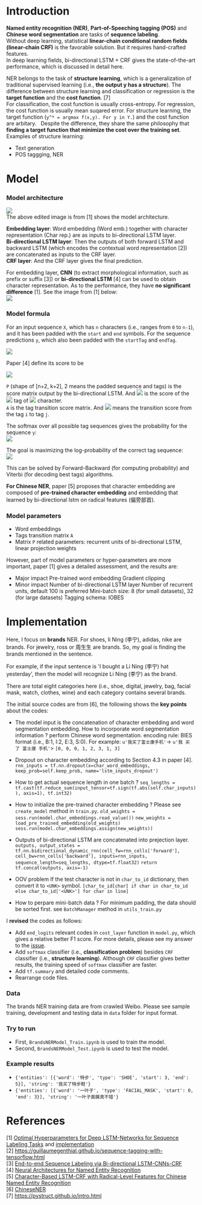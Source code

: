 # Introduction
**Named entity recognition (NER)**, **Part-of-Speeching tagging (POS)** and **Chinese word segmentation** are tasks of **sequence labeling**.  
Without deep learning, statistical **linear-chain conditional random fields (linear-chain CRF)** is the favorable solution. But it requires hand-crafted features.  
In deep learning fields, bi-directional LSTM + CRF gives the state-of-the-art performance, which is discussed in detail here.

NER belongs to the task of **structure learning**, which is a generalization of traditional supervised learning (i.e., **the output y has a structure**). The difference between structure learning and classification or regression is the **target function** and the **cost function**. [7]  
For classification, the cost function is usually cross-entropy. For regression, the cost function is usually mean suqared error. For structure learning, the target function (`y^* = argmax f(x,y). For y in Y.`) and the cost function are arbitary.  
Despite the difference, they share the same philosophy that **finding a target function that minimize the cost over the training set**.  
Examples of structure learning:
- Text generation
- POS taggging, NER



# Model
### Model architecture
![](https://github.com/gaoisbest/NLP-Projects/blob/master/Sequence%20labeling%20-%20NER/images/Model_architecture.png)  
The above edited image is from [1] shows the model architecture.  

**Embedding layer**: Word embedding (Word emb.) together with character representation (Char rep.) are as inputs to bi-directional LSTM layer.   
**Bi-directional LSTM layer**: Then the outputs of both forward LSTM and backward LSTM (which encodes the contextual word representation [2]) are concatenated as inputs to the CRF layer.  
**CRF layer**: And the CRF layer gives the final prediction.  

For embedding layer, **CNN** (to extract morphological information, such as prefix or suffix [3]) or **bi-directional LSTM** [4] can be used to obtain character representation. As to the performance, they have **no significant difference** [1]. See the image from [1] below:  
![](https://github.com/gaoisbest/NLP-Projects/blob/master/Sequence%20labeling%20-%20NER/images/Character_representation.png)

### Model formula
For an input sequence `X`, which has `n` characters (i.e., ranges from `0` to `n-1`), and it has been padded with the `start` and `end` symbols. For the sequence predictions `y`, which also been padded with the `startTag` and `endTag`.  

![](https://github.com/gaoisbest/NLP-Projects/blob/master/Sequence%20labeling%20-%20NER/images/X_y.png)

Paper [4] define its score to be  

![](https://github.com/gaoisbest/NLP-Projects/blob/master/Sequence%20labeling%20-%20NER/images/S_X_y.png)

`P` (shape of [n+2, k+2], 2 means the padded sequence and tags) is the score matrix output by the bi-directional LSTM. And ![](https://github.com/gaoisbest/NLP-Projects/blob/master/Sequence%20labeling%20-%20NER/images/P_i_j.png) is the score of the ![](https://github.com/gaoisbest/NLP-Projects/blob/master/Sequence%20labeling%20-%20NER/images/j.png) tag of ![](https://github.com/gaoisbest/NLP-Projects/blob/master/Sequence%20labeling%20-%20NER/images/i.png) character.  
`A` is the tag transition score matrix. And ![](https://github.com/gaoisbest/NLP-Projects/blob/master/Sequence%20labeling%20-%20NER/images/A_i_j.png) means the transition score from the tag `i` to tag `j`.  

The softmax over all possible tag sequences gives the probability for the sequence `y`:  
![](https://github.com/gaoisbest/NLP-Projects/blob/master/Sequence%20labeling%20-%20NER/images/p_y_X.png)

The goal is maximizing the log-probability of the correct tag sequence:  
![](https://github.com/gaoisbest/NLP-Projects/blob/master/Sequence%20labeling%20-%20NER/images/log_p_y_X.png)

This can be solved by Forward-Backward (for computing probability) and Viterbi (for decoding best tags) algorithms.

**For Chinese NER**, paper [5] proposes that character embedding are composed of **pre-trained character embedding** and embedding that learned by bi-directional lstm on radical features (偏旁部首).

### Model parameters
- Word embeddings
- Tags transition matrix `A`
- Matrix `P` related parameters: recurrent units of bi-directional LSTM, linear projection weights

However, part of model parameters or hyper-parameters are more important, paper [1] gives a detailed assessment, and the results are:  
- Major impact
  Pre-trained word embedding
  Gradient clipping
- Minor impact
  Number of bi-directional LSTM layer
  Number of recurrent units, default 100 is preferred
  Mini-batch size: 8 (for small datasets), 32 (for large datasets)
  Tagging schema: IOBES

# Implementation
Here, I focus on **brands** NER. For shoes, li Ning (李宁), adidas, nike are brands. For jewelry, ross or 周生生 are brands. So, my goal is finding the brands mentioned in the sentence.  

For example, if the input sentence is 'I bought a Li Ning (李宁) hat yesterday', then the model will recognize Li Ning (李宁) as the brand.  

There are total eight categories here (i.e., shoe, digital, jewelry, bag, facial mask, watch, clothes, wine) and each category contains several brands.  

The initial source codes are from [6], the following shows the **key points** about the codes:
- The model input is the concatenation of character embedding and word segmentation embedding. How to incorporate word segmentation information ?
  perform Chinese word segmentation.
  encoding rule: BIES format (i.e., B:1, I:2, E:3, S:0).
  For example: `u'我买了富士康手机'`-> `u'我 买 了 富士康 手机'`> `[0, 0, 0, 1, 2, 3, 1, 3]`

- Dropout on character embedding
  according to Section 4.3 in paper [4]. 
  `rnn_inputs = tf.nn.dropout(x=char_word_embeddings, keep_prob=self.keep_prob, name='lstm_inputs_dropout')`

- How to get actual sequence length in one batch ? 
  `seq_lengths = tf.cast(tf.reduce_sum(input_tensor=tf.sign(tf.abs(self.char_inputs)), axis=1), tf.int32)`

- How to initialize the pre-trained character embedding ? Please see `create_model` method in `train.py`.
  `old_weights = sess.run(model.char_embeddings.read_value())`
  `new_weights = load_pre_trained_embedding(old_weights)`
  `sess.run(model.char_embeddings.assign(new_weights))`
  
- Outputs of bi-directional LSTM are concatenated into prejection layer.
  `outputs, output_states = tf.nn.bidirectional_dynamic_rnn(cell_fw=rnn_cells['forward'], cell_bw=rnn_cells['backward'], inputs=rnn_inputs, sequence_length=seq_lengths, dtype=tf.float32)`
  `return tf.concat(outputs, axis=-1)`
- OOV problem
  If the test character is not in `char_to_id` dictionary, then convert it to `<UNK>` symbol.
  `[char_to_id[char] if char in char_to_id else char_to_id['<UNK>'] for char in line]`
- How to perpare mini-batch data ?
  For minimum padding, the data should be sorted first.
  see `BatchManager` method in `utils_train.py`

I **revised** the codes as follows:  
- Add `end_logits` relevant codes in `cost_layer` function in `model.py`, which gives a relative better F1 score. For more details, please see my answer to the [issue](https://github.com/zjy-ucas/ChineseNER/issues/10).
- Add `softmax` classifier (i.e., **classification problem**) besides `CRF` classifier (i.e., **structure learning**). Although `CRF` classifier gives better results, the training speed of `softmax` classifier are faster.
- Add `tf.summary` and detailed code comments.
- Rearrange code files.

### Data
The brands NER training data are from crawled Weibo. Please see sample training, development and testing data in `data` folder for input format.

### Try to run
- First, `BrandsNERModel_Train.ipynb` is used to train the model.
- Second, `BrandsNERModel_Test.ipynb` is used to test the model.

### Example results
- `{'entities': [{'word': '特步', 'type': 'SHOE', 'start': 3, 'end': 5}], 'string': '我买了特步鞋'}`  
- `{'entities': [{'word': '一叶子', 'type': 'FACIAL_MASK', 'start': 0, 'end': 3}], 'string': '一叶子面膜真不错'}`

# References
[1] [Optimal Hyperparameters for Deep LSTM-Networks for Sequence Labeling Tasks](https://arxiv.org/pdf/1707.06799.pdf) and [implementation](https://github.com/UKPLab/emnlp2017-bilstm-cnn-crf)  
[2] https://guillaumegenthial.github.io/sequence-tagging-with-tensorflow.html  
[3] [End-to-end Sequence Labeling via Bi-directional LSTM-CNNs-CRF](https://arxiv.org/pdf/1603.01354.pdf)  
[4] [Neural Architectures for Named Entity Recognition](https://arxiv.org/pdf/1603.01360.pdf)  
[5] [Character-Based LSTM-CRF with Radical-Level Features for Chinese Named Entity Recognition](https://link.springer.com/chapter/10.1007/978-3-319-50496-4_20)  
[6] [ChineseNER](https://github.com/zjy-ucas/ChineseNER)  
[7] https://pystruct.github.io/intro.html
